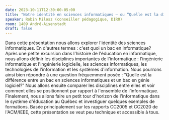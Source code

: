 ```yaml
---
date: 2023-10-11T12:30:00-05:00
title: "Notre identité en sciences informatiques — ou “Quelle est la différence avec le génie logiciel?”"
speaker: Robin Milosz (conseiller pédagogique, DIRO)
room: 1409 André-Aisenstadt
draft: false
---
```


Dans cette présentation nous allons explorer l'identité des sciences informatiques. En d'autres termes : c'est quoi un bac en informatique? Après une petite excursion dans l'histoire de l'éducation en informatique, nous allons définir les disciplines importantes de l'informatique : l'ingénierie informatique et l'ingénierie logicielle, les sciences informatiques, les technologies de l'information et les systèmes d'information. Nous pourrons ainsi bien répondre à une question fréquemment posée : “Quelle est la différence entre un bac en sciences informatiques et un bac en génie logiciel?” Nous allons ensuite comparer les disciplines entre elles et voir comment elles se positionnent par rapport à l'ensemble de l’informatique. Finalement, nous allons faire un petit tour d'horizon de l'informatique dans le système d'éducation au Québec et investiguer quelques exemples de formations. Basée principalement sur les rapports CC2005 et CC2020 de l'ACM/IEEE, cette présentation se veut peu technique et accessible à tous.

<!--more-->
